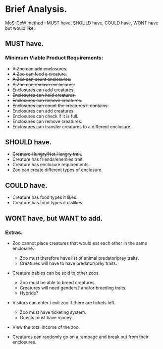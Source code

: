 # Brief Analysis.

MoS-CoW method : MUST have, SHOULD have, COULD have, WONT have but would like.

## MUST have.
### Minimum Viable Product Requirements:

* ~~A Zoo can add enclosures.~~
* ~~A Zoo can feed a creature.~~
* ~~A Zoo can count enclosures.~~
* ~~A Zoo can remove enclosures.~~
* ~~Enclosures can add creatures.~~
* ~~Enclosures can hold creatures.~~
* ~~Enclosures can remove creatures.~~
* ~~Enclosures can count the creatures it contains.~~
* Enclosures can add creatures.
* Enclosures can check if it is full.
* Enclosures can remove creatures.
* Enclosures can transfer creatures to a different enclosure.

## SHOULD have.

* ~~Creature Hungry/Not Hungry trait.~~
* Creature has friends/enemies trait.
* Creature has enclosure requirements.
* Zoo can create different types of enclosure.

## COULD have.

* Creature has food types it likes.
* Creature has food types it dislikes.

## WONT have, but WANT to add.
### Extras.

* Zoo cannot place creatures that would eat each other in the same enclosure.
  + Zoo must therefore have list of animal predator/prey traits.
  + Creatures will have to have predator/prey traits.

* Creature babies can be sold to other zoos.
  + Zoo must be able to breed creatures.
  + Creatures will need genders? and/or breeding traits.
  + Hybrids?

* Visitors can enter / exit zoo if there are tickets left.
  + Zoo must have ticketing system.
  + Guests must have money.

* View the total income of the zoo.
* Creatures can randomly go on a rampage and break out from their enclosures.
